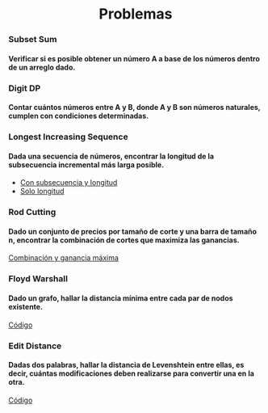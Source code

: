 <div align="center">  

# Problemas  

 <div align="left">  
  
 ### Subset Sum  
   #### Verificar si es posible obtener un número A a base de los números dentro de un arreglo dado.  
   
 ### Digit DP    
   #### Contar cuántos números entre A y B, donde A y B son números naturales, cumplen con condiciones determinadas.  
 ### Longest Increasing Sequence  
   #### Dada una secuencia de números, encontrar la longitud de la subsecuencia incremental más larga posible. 
   * [Con subsecuencia y longitud](https://github.com/marinovivianUPB/Algoritmica/blob/main/Dynamic%20Programming/Busqueda%20Binaria/Problemas/LIS/Con%20Subsecuencia/lis.cpp)  
   * [Solo longitud](https://github.com/marinovivianUPB/Algoritmica/blob/main/Dynamic%20Programming/Busqueda%20Binaria/Problemas/LIS/Sin%20Subsecuencia/lis.cpp)  
 ### Rod Cutting  
   #### Dado un conjunto de precios por tamaño de corte y una barra de tamaño n, encontrar la combinación de cortes que maximiza las ganancias.  
   [Combinación y ganancia máxima](https://github.com/marinovivianUPB/Algoritmica/edit/main/Dynamic%20Programming/Problemas/Rod%20Cutting/main.cpp)
 ### Floyd Warshall  
   #### Dado un grafo, hallar la distancia mínima entre cada par de nodos existente.  
   [Código](https://github.com/marinovivianUPB/Algoritmica/edit/main/Dynamic%20Programming/Problemas/Floyd%20Warshall/main.cpp)  
 ### Edit Distance  
   #### Dadas dos palabras, hallar la distancia de Levenshtein entre ellas, es decir, cuántas modificaciones deben realizarse para convertir una en la otra.  
   [Código](https://github.com/marinovivianUPB/Algoritmica/edit/main/Dynamic%20Programming/Problemas/Edit%20Distance/main.cpp)  
